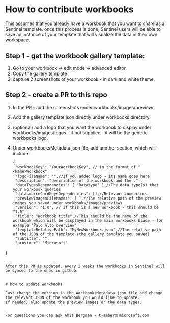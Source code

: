 # How to contribute workbooks

This assumes that you already have a workbook that you want to share as a Sentinel template.
once this process is done, Sentinel users will be able to save an instance of your template that will visualize the data in their own workspace. 

## Step 1 - get the workbook gallery template:

1. Go to your workbook -> edit mode -> advanced editor.
2. Copy the gallery template
3. capture 2 screenshots of your workbook - in dark and white theme.

## Step 2 - create a PR to this repo

1. In the PR - add the screenshots under workbooks/images/previews
2. Add the gallery template json directly under workbooks directory.
3. (optional) add a logo that you want the workbook to display under workbooks/images/logos - if not supplied - it will be the generic workbooks logo.
4. Under workbooksMetadata.json file, add another section, which will include:

   ```
   {
    "workbookKey": "YourWorkbookKey", // in the format of "<Name>Workbook"
    "logoFileName": "",//If you added logo - its name goes here
    "description": "description of the workbook and the .",
    "dataTypesDependencies": [ "Datatype" ],//The data type(s) that your workbook queries
    "datasourceCardKeysDependencies": [],//Relevant connectors
    "previewImagesFileNames": [ ],//The relative path of the preview images you saved under workbooks/images/previews
    "version": "1.0", // if this is a new workbook - this should be "1.0"
    "title": "Workbook title",//This should be the name of the workbook which will be displayed in the main workbooks blade - for example "Palo Alto overview"
    "templateRelativePath": "MyNewWorkbook.json",//The relative path of the JSON of the template (the gallery template you saved) 
    "subtitle": "",
    "provider": "Microsoft"
  }
  ```
  
  After this PR is updated, every 2 weeks the workbooks in Sentinel will be synced to the ones in github.
  
 
# how to update workbooks

Just change the version in the WorkbooksMetadata.json file and change the relevant JSON of the workbook you would like to update.
If needed, also update the preview images or the data types.


For questions you can ask Amit Bergman - t-amberm@microsoft.com
